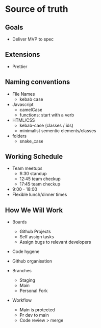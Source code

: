 # Source of truth

## Goals

- Deliver MVP to spec

## Extensions

- Prettier

## Naming conventions

- File Names
  - kebab case
- Javascript
  - camelCase
  - functions: start with a verb
- HTML/CSS
  - kebab-case (classes / ids)
  - minimalist sementic elements/classes
- folders
  - snake_case

## Working Schedule

- Team meetups
  - 9:30 standup
  - 12:45 team checkup
  - 17:45 team checkup
- 9:00 - 18:00
- Flexible lunch/dinner times

## How We Will Work

- Boards
  - Github Projects
  - Self assign tasks
  - Assign bugs to relevant developers
- Code hygene
- Github organisation

- Branches
  - Staging
  - Main
  - Personal Fork
- Workflow
  - Main is protected
  - Pr dev to main
  - Code review > merge
